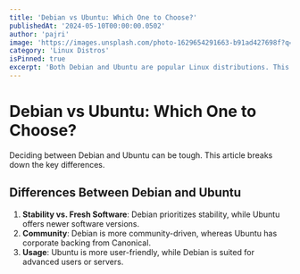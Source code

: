 ```yaml
---
title: 'Debian vs Ubuntu: Which One to Choose?'
publishedAt: '2024-05-10T00:00:00.0502'
author: 'pajri'
image: 'https://images.unsplash.com/photo-1629654291663-b91ad427698f?q=80&w=1974&auto=format&fit=crop&ixlib=rb-4.0.3&ixid=M3wxMjA3fDB8MHxwaG90by1wYWdlfHx8fGVufDB8fHx8fA%3D%3D'
category: 'Linux Distros'
isPinned: true
excerpt: 'Both Debian and Ubuntu are popular Linux distributions. This article helps you decide which is best for your needs.'
---
```

# Debian vs Ubuntu: Which One to Choose?

Deciding between Debian and Ubuntu can be tough. This article breaks down the key differences.

## Differences Between Debian and Ubuntu
1. **Stability vs. Fresh Software**: Debian prioritizes stability, while Ubuntu offers newer software versions.
2. **Community**: Debian is more community-driven, whereas Ubuntu has corporate backing from Canonical.
3. **Usage**: Ubuntu is more user-friendly, while Debian is suited for advanced users or servers.
